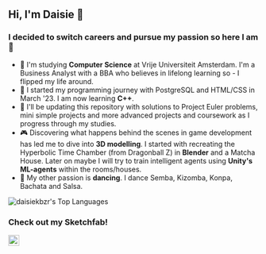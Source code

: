 ## Hi, I'm Daisie 👾

### I decided to switch careers and pursue my passion so here I am 🚀

- 🔭 I'm studying <strong>Computer Science</strong> at Vrije Universiteit Amsterdam. I'm a Business Analyst with a BBA who believes in lifelong learning so - I flipped my life around.
- 🌱 I started my programming journey with PostgreSQL and HTML/CSS in March '23. I am now learning <strong>C++</strong>.
- 🤖 I'll be updating this repository with solutions to Project Euler problems, mini simple projects and more advanced projects and coursework as I progress through my studies.  
- 🎮 Discovering what happens behind the scenes in game development has led me to dive into <strong>3D modelling</strong>. I started with recreating the Hyperbolic Time Chamber (from Dragonball Z) in <strong>Blender</strong> and a Matcha House. Later on maybe I will try to train intelligent agents using <strong>Unity's ML-agents</strong> within the rooms/houses. 
- 💃 My other passion is <strong>dancing</strong>. I dance Semba, Kizomba, Konpa, Bachata and Salsa.

![daisiekbzr's Top Languages](https://github-readme-stats.vercel.app/api/top-langs/?username=daisiekbzr&theme=default&show_icons=true&hide_border=true&layout=compact)

### Check out my Sketchfab!

[<img align="left" alt="Sketchfab Logo" width="22px" src="https://cdn.jsdelivr.net/npm/simple-icons@v3/icons/sketchfab.svg" />][sketchfab]

[sketchfab]: https://sketchfab.com/daisiekbzr
